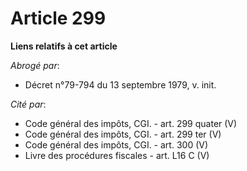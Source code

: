 # Article 299

**Liens relatifs à cet article**

_Abrogé par_:

  - Décret n°79-794 du 13 septembre 1979, v. init.

_Cité par_:

  - Code général des impôts, CGI. - art. 299 quater (V)
  - Code général des impôts, CGI. - art. 299 ter (V)
  - Code général des impôts, CGI. - art. 300 (V)
  - Livre des procédures fiscales - art. L16 C (V)
